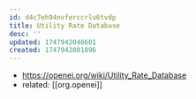 ```yaml
---
id: d4c7eh94nvferccrlu6tvdp
title: Utility Rate Database
desc: ''
updated: 1747942046601
created: 1747942001896
---
```


- https://openei.org/wiki/Utility_Rate_Database
- related: [[org.openei]]